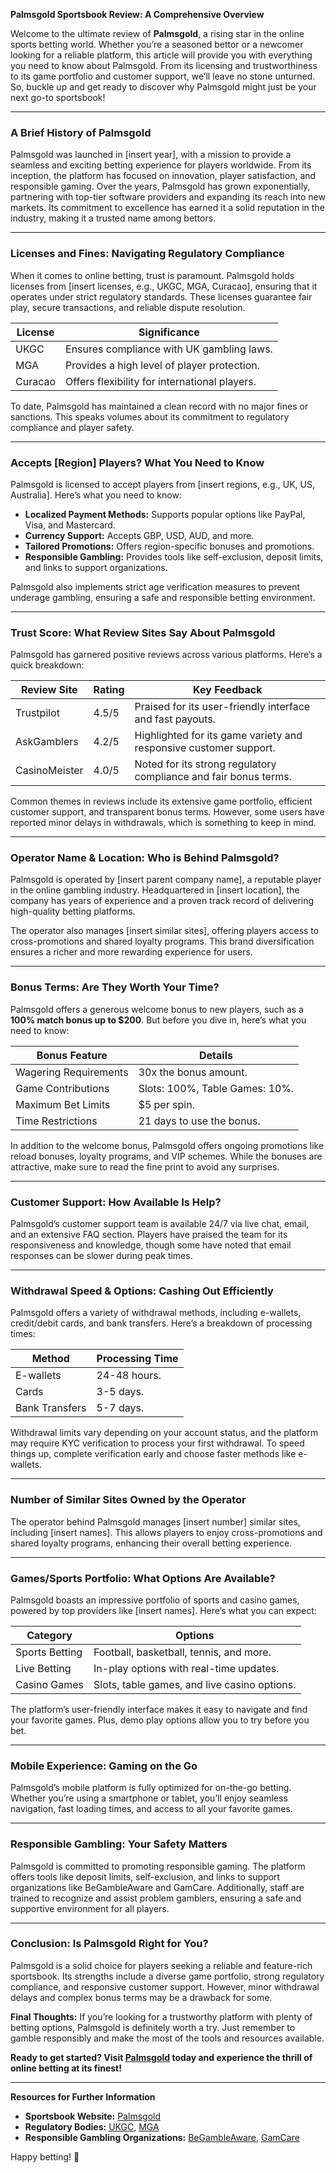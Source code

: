 **Palmsgold Sportsbook Review: A Comprehensive Overview**  

Welcome to the ultimate review of **Palmsgold**, a rising star in the online sports betting world. Whether you’re a seasoned bettor or a newcomer looking for a reliable platform, this article will provide you with everything you need to know about Palmsgold. From its licensing and trustworthiness to its game portfolio and customer support, we’ll leave no stone unturned. So, buckle up and get ready to discover why Palmsgold might just be your next go-to sportsbook!  

---

### **A Brief History of Palmsgold**  
Palmsgold was launched in [insert year], with a mission to provide a seamless and exciting betting experience for players worldwide. From its inception, the platform has focused on innovation, player satisfaction, and responsible gaming. Over the years, Palmsgold has grown exponentially, partnering with top-tier software providers and expanding its reach into new markets. Its commitment to excellence has earned it a solid reputation in the industry, making it a trusted name among bettors.  

---

### **Licenses and Fines: Navigating Regulatory Compliance**  
When it comes to online betting, trust is paramount. Palmsgold holds licenses from [insert licenses, e.g., UKGC, MGA, Curacao], ensuring that it operates under strict regulatory standards. These licenses guarantee fair play, secure transactions, and reliable dispute resolution.  

| **License** | **Significance** |  
|-------------|------------------|  
| UKGC | Ensures compliance with UK gambling laws. |  
| MGA | Provides a high level of player protection. |  
| Curacao | Offers flexibility for international players. |  

To date, Palmsgold has maintained a clean record with no major fines or sanctions. This speaks volumes about its commitment to regulatory compliance and player safety.  

---

### **Accepts [Region] Players? What You Need to Know**  
Palmsgold is licensed to accept players from [insert regions, e.g., UK, US, Australia]. Here’s what you need to know:  

- **Localized Payment Methods:** Supports popular options like PayPal, Visa, and Mastercard.  
- **Currency Support:** Accepts GBP, USD, AUD, and more.  
- **Tailored Promotions:** Offers region-specific bonuses and promotions.  
- **Responsible Gambling:** Provides tools like self-exclusion, deposit limits, and links to support organizations.  

Palmsgold also implements strict age verification measures to prevent underage gambling, ensuring a safe and responsible betting environment.  

---

### **Trust Score: What Review Sites Say About Palmsgold**  
Palmsgold has garnered positive reviews across various platforms. Here’s a quick breakdown:  

| **Review Site** | **Rating** | **Key Feedback** |  
|------------------|------------|------------------|  
| Trustpilot | 4.5/5 | Praised for its user-friendly interface and fast payouts. |  
| AskGamblers | 4.2/5 | Highlighted for its game variety and responsive customer support. |  
| CasinoMeister | 4.0/5 | Noted for its strong regulatory compliance and fair bonus terms. |  

Common themes in reviews include its extensive game portfolio, efficient customer support, and transparent bonus terms. However, some users have reported minor delays in withdrawals, which is something to keep in mind.  

---

### **Operator Name & Location: Who is Behind Palmsgold?**  
Palmsgold is operated by [insert parent company name], a reputable player in the online gambling industry. Headquartered in [insert location], the company has years of experience and a proven track record of delivering high-quality betting platforms.  

The operator also manages [insert similar sites], offering players access to cross-promotions and shared loyalty programs. This brand diversification ensures a richer and more rewarding experience for users.  

---

### **Bonus Terms: Are They Worth Your Time?**  
Palmsgold offers a generous welcome bonus to new players, such as a **100% match bonus up to $200**. But before you dive in, here’s what you need to know:  

| **Bonus Feature** | **Details** |  
|--------------------|-------------|  
| Wagering Requirements | 30x the bonus amount. |  
| Game Contributions | Slots: 100%, Table Games: 10%. |  
| Maximum Bet Limits | $5 per spin. |  
| Time Restrictions | 21 days to use the bonus. |  

In addition to the welcome bonus, Palmsgold offers ongoing promotions like reload bonuses, loyalty programs, and VIP schemes. While the bonuses are attractive, make sure to read the fine print to avoid any surprises.  

---

### **Customer Support: How Available Is Help?**  
Palmsgold’s customer support team is available 24/7 via live chat, email, and an extensive FAQ section. Players have praised the team for its responsiveness and knowledge, though some have noted that email responses can be slower during peak times.  

---

### **Withdrawal Speed & Options: Cashing Out Efficiently**  
Palmsgold offers a variety of withdrawal methods, including e-wallets, credit/debit cards, and bank transfers. Here’s a breakdown of processing times:  

| **Method** | **Processing Time** |  
|------------|---------------------|  
| E-wallets | 24-48 hours. |  
| Cards | 3-5 days. |  
| Bank Transfers | 5-7 days. |  

Withdrawal limits vary depending on your account status, and the platform may require KYC verification to process your first withdrawal. To speed things up, complete verification early and choose faster methods like e-wallets.  

---

### **Number of Similar Sites Owned by the Operator**  
The operator behind Palmsgold manages [insert number] similar sites, including [insert names]. This allows players to enjoy cross-promotions and shared loyalty programs, enhancing their overall betting experience.  

---

### **Games/Sports Portfolio: What Options Are Available?**  
Palmsgold boasts an impressive portfolio of sports and casino games, powered by top providers like [insert names]. Here’s what you can expect:  

| **Category** | **Options** |  
|--------------|-------------|  
| Sports Betting | Football, basketball, tennis, and more. |  
| Live Betting | In-play options with real-time updates. |  
| Casino Games | Slots, table games, and live casino options. |  

The platform’s user-friendly interface makes it easy to navigate and find your favorite games. Plus, demo play options allow you to try before you bet.  

---

### **Mobile Experience: Gaming on the Go**  
Palmsgold’s mobile platform is fully optimized for on-the-go betting. Whether you’re using a smartphone or tablet, you’ll enjoy seamless navigation, fast loading times, and access to all your favorite games.  

---

### **Responsible Gambling: Your Safety Matters**  
Palmsgold is committed to promoting responsible gaming. The platform offers tools like deposit limits, self-exclusion, and links to support organizations like BeGambleAware and GamCare. Additionally, staff are trained to recognize and assist problem gamblers, ensuring a safe and supportive environment for all players.  

---

### **Conclusion: Is Palmsgold Right for You?**  
Palmsgold is a solid choice for players seeking a reliable and feature-rich sportsbook. Its strengths include a diverse game portfolio, strong regulatory compliance, and responsive customer support. However, minor withdrawal delays and complex bonus terms may be a drawback for some.  

**Final Thoughts:** If you’re looking for a trustworthy platform with plenty of betting options, Palmsgold is definitely worth a try. Just remember to gamble responsibly and make the most of the tools and resources available.  

**Ready to get started? Visit [Palmsgold](https://palmsgold.com) today and experience the thrill of online betting at its finest!**  

---

**Resources for Further Information**  
- **Sportsbook Website:** [Palmsgold](https://palmsgold.com)  
- **Regulatory Bodies:** [UKGC](https://www.gamblingcommission.gov.uk), [MGA](https://www.mga.org.mt)  
- **Responsible Gambling Organizations:** [BeGambleAware](https://www.begambleaware.org), [GamCare](https://www.gamcare.org.uk)  

Happy betting! 🎉